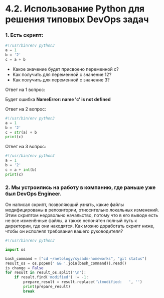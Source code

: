 # 4.2. Использование Python для решения типовых DevOps задач

### 1. Есть скрипт:

```python
#!/usr/bin/env python3
a = 1
b = '2'
c = a + b
```

* Какое значение будет присвоено переменной c?
* Как получить для переменной c значение 12?
* Как получить для переменной c значение 3?

Ответ на 1 вопрос: 

Будет ошибка **NameError: name 'c' is not defined**

Ответ на 2 вопрос:
```python
#!/usr/bin/env python3
a = 1
b = '2'
c = str(a) + b
print(c)
```

Ответ на 3 вопрос:
```python
#!/usr/bin/env python3
a = 1
b = '2'
c = a + int(b)
print(c)
```

### 2. Мы устроились на работу в компанию, где раньше уже был DevOps Engineer.

Он написал скрипт, позволяющий узнать, какие файлы модифицированы в репозитории,
относительно локальных изменений. Этим скриптом недовольно начальство, потому что
в его выводе есть не все изменённые файлы, а также непонятен полный путь к директории,
где они находятся. Как можно доработать скрипт ниже, чтобы он исполнял требования
вашего руководителя?

```python
#!/usr/bin/env python3

import os

bash_command = ["cd ~/netology/sysadm-homeworks", "git status"]
result_os = os.popen(' && '.join(bash_command)).read()
is_change = False
for result in result_os.split('\n'):
    if result.find('modified') != -1:
        prepare_result = result.replace('\tmodified:   ', '')
        print(prepare_result)
        break
```